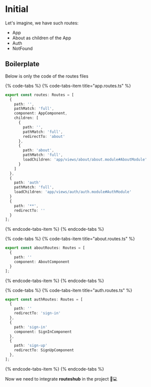 # Initial

Let's imagine, we have such routes:

* App 
* About as children of the App
* Auth
* NotFound

## Boilerplate

Below is only the code of the routes files

{% code-tabs %}
{% code-tabs-item title="app.routes.ts" %}
```typescript
export const routes: Routes = [
  {
    path: '',
    pathMatch: 'full',
    component: AppComponent,
    children: [
      {
        path: '',
        pathMatch: 'full',
        redirectTo: 'about'
      },
      {
        path: 'about',
        pathMatch: 'full',
        loadChildren: 'app/views/about/about.module#AboutModule'
      }
    ]
  },
  {
    path: 'auth'
    pathMatch: 'full',
    loadChildren: 'app/views/auth/auth.module#AuthModule'
  }
  {
    path: '**',
    redirectTo: ''
  }
];
```
{% endcode-tabs-item %}
{% endcode-tabs %}

{% code-tabs %}
{% code-tabs-item title="about.routes.ts" %}
```typescript
export const aboutRoutes: Routes = [
  {
    path: ''
    component: AboutComponent
  }
];
```
{% endcode-tabs-item %}
{% endcode-tabs %}

{% code-tabs %}
{% code-tabs-item title="auth.routes.ts" %}
```typescript
export const authRoutes: Routes = [
  {
    path: ''
    redirectTo: 'sign-in'
  },
  {
    path: 'sign-in'
    component: SignInComponent
  },
  {
    path: 'sign-up'
    redirectTo: SignUpComponent
  },
];
```
{% endcode-tabs-item %}
{% endcode-tabs %}

Now we need to integrate **routeshub** in the project 👨💻 

